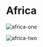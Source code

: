 # Africa

![africa-one](https://user-images.githubusercontent.com/88502316/222988599-58cb4d50-aadd-4e2d-9d1c-09364b10f359.gif)

![africa-two](https://user-images.githubusercontent.com/88502316/222988656-f4d1e8a6-f6d9-4e8f-8406-ae9b3de1a473.gif)
